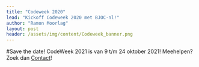 ```yaml
---
title: "Codeweek 2020"
lead: "Kickoff Codeweek 2020 met BJOC-nl!"
author: "Ramon Moorlag"
layout: post
header: /assets/img/content/Codeweek_banner.png
---
```

#Save the date! 
CodeWeek 2021 is van 9 t/m 24 oktober 2021! 
Meehelpen? Zoek dan [Contact](https://ieni.org/over-ons)! 

